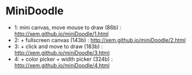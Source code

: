 MiniDoodle
==

- 1: mini canvas, move mouse to draw (86b) : http://xem.github.io/miniDoodle/1.html
- 2: + fullscreen canvas (143b) : http://xem.github.io/miniDoodle/2.html
- 3: + click and move to draw (183b) : http://xem.github.io/miniDoodle/3.html
- 4: + color picker + width picker (324b) : http://xem.github.io/miniDoodle/4.html
